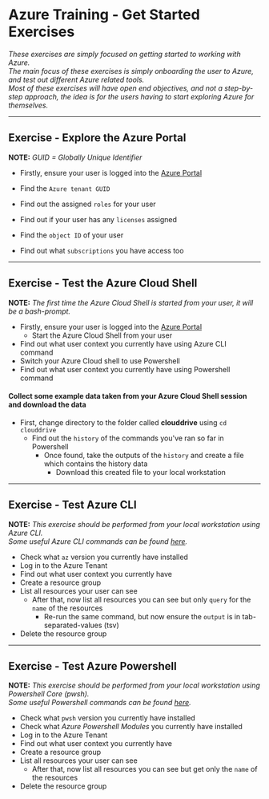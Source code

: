 # Azure Training - Get Started Exercises
_These exercises are simply focused on getting started to working with Azure._<br>
_The main focus of these exercises is simply onboarding the user to Azure, and test out different Azure related tools._<br>
_Most of these exercises will have open end objectives, and not a step-by-step approach, the idea is for the users having to start exploring Azure for themselves._<br>

---
## Exercise - Explore the Azure Portal
**NOTE:** _GUID = Globally Unique Identifier_
* Firstly, ensure your user is logged into the [Azure Portal](https://portal.azure.com)

* Find the `Azure tenant GUID`
* Find out the assigned `roles` for your user
* Find out if your user has any `licenses` assigned
* Find the `object ID` of your user
* Find out what `subscriptions` you have access too

---
## Exercise - Test the Azure Cloud Shell
**NOTE:** _The first time the Azure Cloud Shell is started from your user, it will be a bash-prompt._
* Firstly, ensure your user is logged into the [Azure Portal](https://portal.azure.com)
  * Start the Azure Cloud Shell from your user
* Find out what user context you currently have using Azure CLI command
* Switch your Azure Cloud shell to use Powershell
* Find out what user context you currently have using Powershell command

#### Collect some example data taken from your Azure Cloud Shell session and download the data
* First, change directory to the folder called **clouddrive** using `cd clouddrive`
  * Find out the `history` of the commands you've ran so far in Powershell
    * Once found, take the outputs of the `history` and create a file which contains the history data
      * Download this created file to your local workstation

---
## Exercise - Test Azure CLI
**NOTE:** _This exercise should be performed from your local workstation using Azure CLI._<br>
_Some useful Azure CLI commands can be found [here](Azure-Training-AzureCLI-Useful-Commands.md)._<br>
* Check what `az` version you currently have installed
* Log in to the Azure Tenant
* Find out what user context you currently have
* Create a resource group
* List all resources your user can see
  * After that, now list all resources you can see but only `query` for the `name` of the resources
    * Re-run the same command, but now ensure the `output` is in tab-separated-values (tsv)
* Delete the resource group

---
## Exercise - Test Azure Powershell
**NOTE:** _This exercise should be performed from your local workstation using Powershell Core (pwsh)._<br>
_Some useful Powershell commands can be found [here](Azure-Training-Powershell-Useful-Commands.md)._<br>
* Check what `pwsh` version you currently have installed
* Check what _Azure Powershell Modules_ you currently have installed
* Log in to the Azure Tenant
* Find out what user context you currently have
* Create a resource group
* List all resources your user can see
  * After that, now list all resources you can see but get only the `name` of the resources
* Delete the resource group
